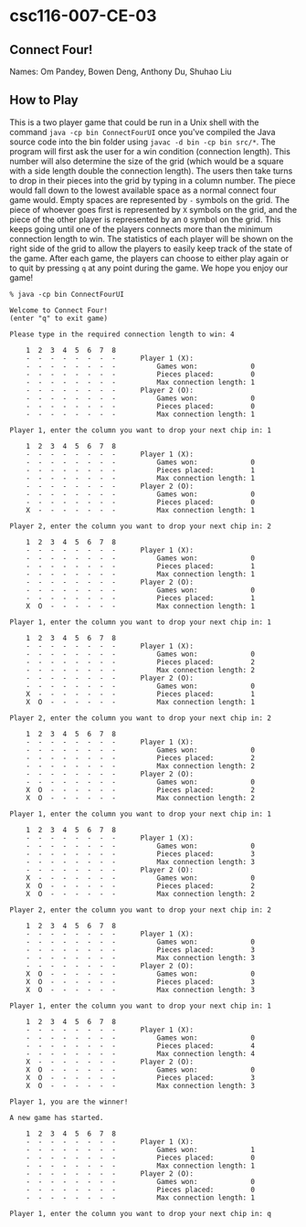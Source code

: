 # csc116-007-CE-03

## Connect Four!

Names: Om Pandey, Bowen Deng, Anthony Du, Shuhao Liu

## How to Play

This is a two player game that could be run in a Unix shell with the command ```java -cp bin ConnectFourUI``` once you've compiled the Java source code into the bin folder using ```javac -d bin -cp bin src/*```. The program will first ask the user for a win condition (connection length). This number will also determine the size of the grid (which would be a square with a side length double the connection length). The users then take turns to drop in their pieces into the grid by typing in a column number. The piece would fall down to the lowest available space as a normal connect four game would. Empty spaces are represented by ```-``` symbols on the grid. The piece of whoever goes first is represented by ```X``` symbols on the grid, and the piece of the other player is represented by an ```O``` symbol on the grid. This keeps going until one of the players connects more than the minimum connection length to win. The statistics of each player will be shown on the right side of the grid to allow the players to easily keep track of the state of the game. After each game, the players can choose to either play again or to quit by pressing ```q``` at any point during the game. We hope you enjoy our game!

```
% java -cp bin ConnectFourUI           

Welcome to Connect Four!
(enter "q" to exit game)

Please type in the required connection length to win: 4

	1  2  3  4  5  6  7  8  
	-  -  -  -  -  -  -  -  	Player 1 (X):
	-  -  -  -  -  -  -  -  		Games won:             0
	-  -  -  -  -  -  -  -  		Pieces placed:         0
	-  -  -  -  -  -  -  -  		Max connection length: 1
	-  -  -  -  -  -  -  -  	Player 2 (O):
	-  -  -  -  -  -  -  -  		Games won:             0
	-  -  -  -  -  -  -  -  		Pieces placed:         0
	-  -  -  -  -  -  -  -  		Max connection length: 1

Player 1, enter the column you want to drop your next chip in: 1

	1  2  3  4  5  6  7  8  
	-  -  -  -  -  -  -  -  	Player 1 (X):
	-  -  -  -  -  -  -  -  		Games won:             0
	-  -  -  -  -  -  -  -  		Pieces placed:         1
	-  -  -  -  -  -  -  -  		Max connection length: 1
	-  -  -  -  -  -  -  -  	Player 2 (O):
	-  -  -  -  -  -  -  -  		Games won:             0
	-  -  -  -  -  -  -  -  		Pieces placed:         0
	X  -  -  -  -  -  -  -  		Max connection length: 1

Player 2, enter the column you want to drop your next chip in: 2

	1  2  3  4  5  6  7  8  
	-  -  -  -  -  -  -  -  	Player 1 (X):
	-  -  -  -  -  -  -  -  		Games won:             0
	-  -  -  -  -  -  -  -  		Pieces placed:         1
	-  -  -  -  -  -  -  -  		Max connection length: 1
	-  -  -  -  -  -  -  -  	Player 2 (O):
	-  -  -  -  -  -  -  -  		Games won:             0
	-  -  -  -  -  -  -  -  		Pieces placed:         1
	X  O  -  -  -  -  -  -  		Max connection length: 1

Player 1, enter the column you want to drop your next chip in: 1

	1  2  3  4  5  6  7  8  
	-  -  -  -  -  -  -  -  	Player 1 (X):
	-  -  -  -  -  -  -  -  		Games won:             0
	-  -  -  -  -  -  -  -  		Pieces placed:         2
	-  -  -  -  -  -  -  -  		Max connection length: 2
	-  -  -  -  -  -  -  -  	Player 2 (O):
	-  -  -  -  -  -  -  -  		Games won:             0
	X  -  -  -  -  -  -  -  		Pieces placed:         1
	X  O  -  -  -  -  -  -  		Max connection length: 1

Player 2, enter the column you want to drop your next chip in: 2

	1  2  3  4  5  6  7  8  
	-  -  -  -  -  -  -  -  	Player 1 (X):
	-  -  -  -  -  -  -  -  		Games won:             0
	-  -  -  -  -  -  -  -  		Pieces placed:         2
	-  -  -  -  -  -  -  -  		Max connection length: 2
	-  -  -  -  -  -  -  -  	Player 2 (O):
	-  -  -  -  -  -  -  -  		Games won:             0
	X  O  -  -  -  -  -  -  		Pieces placed:         2
	X  O  -  -  -  -  -  -  		Max connection length: 2

Player 1, enter the column you want to drop your next chip in: 1

	1  2  3  4  5  6  7  8  
	-  -  -  -  -  -  -  -  	Player 1 (X):
	-  -  -  -  -  -  -  -  		Games won:             0
	-  -  -  -  -  -  -  -  		Pieces placed:         3
	-  -  -  -  -  -  -  -  		Max connection length: 3
	-  -  -  -  -  -  -  -  	Player 2 (O):
	X  -  -  -  -  -  -  -  		Games won:             0
	X  O  -  -  -  -  -  -  		Pieces placed:         2
	X  O  -  -  -  -  -  -  		Max connection length: 2

Player 2, enter the column you want to drop your next chip in: 2

	1  2  3  4  5  6  7  8  
	-  -  -  -  -  -  -  -  	Player 1 (X):
	-  -  -  -  -  -  -  -  		Games won:             0
	-  -  -  -  -  -  -  -  		Pieces placed:         3
	-  -  -  -  -  -  -  -  		Max connection length: 3
	-  -  -  -  -  -  -  -  	Player 2 (O):
	X  O  -  -  -  -  -  -  		Games won:             0
	X  O  -  -  -  -  -  -  		Pieces placed:         3
	X  O  -  -  -  -  -  -  		Max connection length: 3

Player 1, enter the column you want to drop your next chip in: 1

	1  2  3  4  5  6  7  8  
	-  -  -  -  -  -  -  -  	Player 1 (X):
	-  -  -  -  -  -  -  -  		Games won:             0
	-  -  -  -  -  -  -  -  		Pieces placed:         4
	-  -  -  -  -  -  -  -  		Max connection length: 4
	X  -  -  -  -  -  -  -  	Player 2 (O):
	X  O  -  -  -  -  -  -  		Games won:             0
	X  O  -  -  -  -  -  -  		Pieces placed:         3
	X  O  -  -  -  -  -  -  		Max connection length: 3

Player 1, you are the winner!

A new game has started.

	1  2  3  4  5  6  7  8  
	-  -  -  -  -  -  -  -  	Player 1 (X):
	-  -  -  -  -  -  -  -  		Games won:             1
	-  -  -  -  -  -  -  -  		Pieces placed:         0
	-  -  -  -  -  -  -  -  		Max connection length: 1
	-  -  -  -  -  -  -  -  	Player 2 (O):
	-  -  -  -  -  -  -  -  		Games won:             0
	-  -  -  -  -  -  -  -  		Pieces placed:         0
	-  -  -  -  -  -  -  -  		Max connection length: 1

Player 1, enter the column you want to drop your next chip in: q
```
